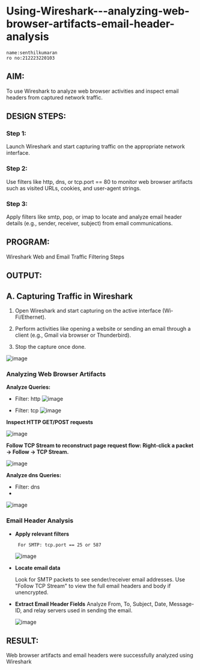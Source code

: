 # Using-Wireshark---analyzing-web-browser-artifacts-email-header-analysis
```
name:senthilkumaran
ro no:212223220103
```
## AIM:
To use Wireshark to analyze web browser activities and inspect email headers from captured network traffic.

## DESIGN STEPS:
### Step 1:
Launch Wireshark and start capturing traffic on the appropriate network interface.

### Step 2:
Use filters like http, dns, or tcp.port == 80 to monitor web browser artifacts such as visited URLs, cookies, and user-agent strings.

### Step 3:
Apply filters like smtp, pop, or imap to locate and analyze email header details (e.g., sender, receiver, subject) from email communications.

## PROGRAM:
Wireshark Web and Email Traffic Filtering Steps

## OUTPUT:
## **A. Capturing Traffic in Wireshark**

1. Open Wireshark and start capturing on the active interface (Wi-
Fi/Ethernet).

2. Perform activities like opening a website or sending an email through a
client (e.g., Gmail via browser or Thunderbird).
3. Stop the capture once done.

![image](https://github.com/user-attachments/assets/aa316b69-316c-495d-926f-d11c3823a216)

### **Analyzing Web Browser Artifacts**
**Analyze Queries:**

- Filter: http
  ![image](https://github.com/user-attachments/assets/ca5513bb-cf33-4a94-ba74-68a3f46c8ab9)

- Filter: tcp
  ![image](https://github.com/user-attachments/assets/0eb05ec7-0769-430a-aaad-ac9cd331141d)

**Inspect HTTP GET/POST requests**

![image](https://github.com/user-attachments/assets/39fe12c9-53d1-4ad5-8d9c-5d84b516acf9)

**Follow TCP Stream to reconstruct page request flow:  Right-click a packet → Follow → TCP Stream.**

![image](https://github.com/user-attachments/assets/a2dcd3cb-b9eb-4fe6-a8db-75a0cd0a449f)

**Analyze dns Queries:**

- Filter: dns
- 
![image](https://github.com/user-attachments/assets/98dd7c75-346b-4bc9-a07a-1213d3e2c8db)

### Email Header Analysis
- **Apply relevant filters**
  ```
   For SMTP: tcp.port == 25 or 587
  ```
  
   ![image](https://github.com/user-attachments/assets/625d9c10-4174-49ed-aafd-52ee30395e2d)
       
- **Locate email data**
  
    Look for SMTP packets to see sender/receiver email addresses.
    Use "Follow TCP Stream" to view the full email headers and body if unencrypted.
  
- **Extract Email Header Fields**
   Analyze From, To, Subject, Date, Message-ID, and relay servers used in sending the email.
  
  ![image](https://github.com/user-attachments/assets/0ca76b9a-46d4-4ea7-879c-4723ed84982b)
     

## RESULT:
Web browser artifacts and email headers were successfully analyzed using Wireshark

